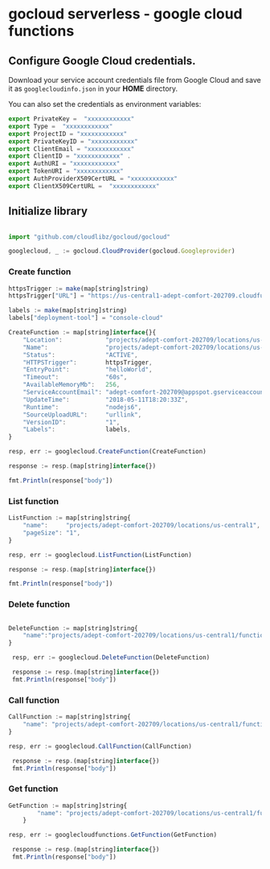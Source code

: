 # gocloud serverless - google cloud functions

## Configure Google Cloud credentials.

Download your service account credentials file from Google Cloud and save it as `googlecloudinfo.json` in your <b>HOME</b> directory.

You can also set the credentials as environment variables:
```js
export PrivateKey =  "xxxxxxxxxxxx"
export Type =  "xxxxxxxxxxxx"
export ProjectID = "xxxxxxxxxxxx"
export PrivateKeyID = "xxxxxxxxxxxx"
export ClientEmail = "xxxxxxxxxxxx"
export ClientID = "xxxxxxxxxxxx" .
export AuthURI = "xxxxxxxxxxxx"
export TokenURI = "xxxxxxxxxxxx"
export AuthProviderX509CertURL = "xxxxxxxxxxxx"
export ClientX509CertURL =  "xxxxxxxxxxxx"
```

## Initialize library

```js

import "github.com/cloudlibz/gocloud/gocloud"

googlecloud, _ := gocloud.CloudProvider(gocloud.Googleprovider)
```

### Create function

```js
httpsTrigger := make(map[string]string)
httpsTrigger["URL"] = "https://us-central1-adept-comfort-202709.cloudfunctions.net/function-1"

labels := make(map[string]string)
labels["deployment-tool"] = "console-cloud"

CreateFunction := map[string]interface{}{
	"Location":            "projects/adept-comfort-202709/locations/us-central1",
	"Name":                "projects/adept-comfort-202709/locations/us-central1/functions/function-2",
	"Status":              "ACTIVE",
	"HTTPSTrigger":        httpsTrigger,
	"EntryPoint":          "helloWorld",
	"Timeout":             "60s",
	"AvailableMemoryMb":   256,
	"ServiceAccountEmail": "adept-comfort-202709@appspot.gserviceaccount.com",
	"UpdateTime":          "2018-05-11T18:20:33Z",
	"Runtime":             "nodejs6",
	"SourceUploadURL":     "urllink",
	"VersionID":           "1",
	"Labels":              labels,
}

resp, err := googlecloud.CreateFunction(CreateFunction)

response := resp.(map[string]interface{})

fmt.Println(response["body"])

  ```

### List function

```js
ListFunction := map[string]string{
	"name":     "projects/adept-comfort-202709/locations/us-central1",
	"pageSize": "1",
}

resp, err := googlecloud.ListFunction(ListFunction)

response := resp.(map[string]interface{})

fmt.Println(response["body"])

```

### Delete function

```js

DeleteFunction := map[string]string{
	"name":"projects/adept-comfort-202709/locations/us-central1/functions/function-1",
}

 resp, err := googlecloud.DeleteFunction(DeleteFunction)

 response := resp.(map[string]interface{})
 fmt.Println(response["body"])
```

### Call function

```js
CallFunction := map[string]string{
	"name": "projects/adept-comfort-202709/locations/us-central1/functions/function-1",
}

resp, err := googlecloud.CallFunction(CallFunction)

 response := resp.(map[string]interface{})
 fmt.Println(response["body"])
```



### Get function

```js
GetFunction := map[string]string{
		"name": "projects/adept-comfort-202709/locations/us-central1/functions/function-1",
	}

resp, err := googlecloudfunctions.GetFunction(GetFunction)

 response := resp.(map[string]interface{})
 fmt.Println(response["body"])
```
